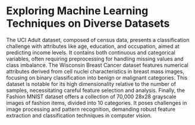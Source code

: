 # Exploring Machine Learning Techniques on Diverse Datasets

The UCI Adult dataset, composed of census data, presents a classification challenge with attributes like age, education, and occupation, aimed at predicting income levels. It contains both continuous and 
categorical variables, often requiring preprocessing for handling missing values and class imbalance. The Wisconsin Breast Cancer dataset features numerical attributes derived from cell nuclei characteristics 
in breast mass images, focusing on binary classification into benign or malignant categories. This dataset is notable for its high dimensionality relative to the number of samples, necessitating careful feature 
selection and analysis. Finally, the Fashion MNIST dataset offers a collection of 70,000 28x28 grayscale images of fashion items, divided into 10 categories. It poses challenges in image processing and pattern 
recognition, demanding robust feature extraction and classification techniques in computer vision.
